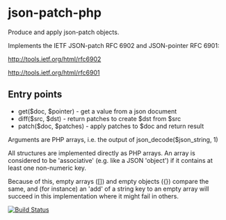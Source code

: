 json-patch-php
================

Produce and apply json-patch objects.

Implements the IETF JSON-patch RFC 6902 and JSON-pointer RFC 6901:

http://tools.ietf.org/html/rfc6902

http://tools.ietf.org/html/rfc6901

Entry points
------------

- get($doc, $pointer) - get a value from a json document
- diff($src, $dst) - return patches to create $dst from $src
- patch($doc, $patches) - apply patches to $doc and return result

Arguments are PHP arrays, i.e. the output of
json_decode($json_string, 1)

All structures are implemented directly as PHP arrays.
An array is considered to be 'associative' (e.g. like a JSON 'object')
if it contains at least one non-numeric key.

Because of this, empty arrays ([]) and empty objects ({}) compare
the same, and (for instance) an 'add' of a string key to an empty
array will succeed in this implementation where it might fail in
others.

[![Build Status](https://secure.travis-ci.org/mikemccabe/json-patch-php.png)](http://travis-ci.org/mikemccabe/json-patch-php)
